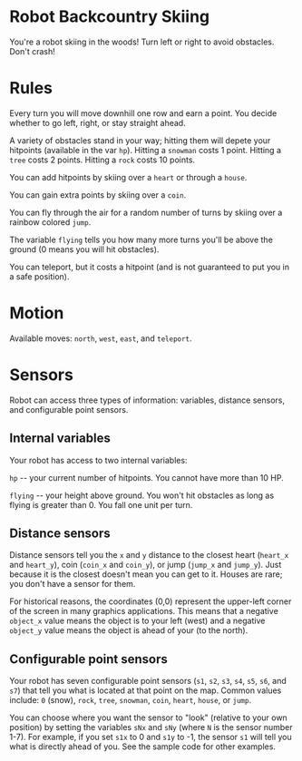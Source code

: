 # Robot Backcountry Skiing

You're a robot skiing in the woods! Turn left or right to avoid obstacles. Don't crash!

# Rules

Every turn you will move downhill one row and earn a point. You decide whether to go left, right, or stay straight ahead. 

A variety of obstacles stand in your way; hitting them will depete your hitpoints (available in the var `hp`). Hitting a `snowman` costs 1 point. Hitting a `tree` costs 2 points. Hitting a `rock` costs 10 points.

You can add hitpoints by skiing over a `heart` or through a `house`. 

You can gain extra points by skiing over a `coin`. 

You can fly through the air for a random number of turns by skiing over a rainbow colored `jump`. 

The variable `flying` tells you how many more turns you'll be above the ground (0 means you will hit obstacles).

You can teleport, but it costs a hitpoint (and is not guaranteed to put you in a safe position).

# Motion

Available moves: `north`, `west`, `east`, and `teleport`.

# Sensors

Robot can access three types of information: variables, distance sensors, and configurable point sensors.

## Internal variables

Your robot has access to two internal variables:

`hp` -- your current number of hitpoints. You cannot have more than 10 HP.

`flying` -- your height above ground. You won't hit obstacles as long as flying is greater than 0. You fall one unit per turn.

## Distance sensors

Distance sensors tell you the `x` and `y` distance to the closest heart (`heart_x` and `heart_y`), coin (`coin_x` and `coin_y`), or jump (`jump_x` and `jump_y`). Just because it is the closest doesn't mean you can get to it. Houses are rare; you don't have a sensor for them.

For historical reasons, the coordinates (0,0) represent the upper-left corner of the screen in many graphics applications. This means that a negative `object_x` value means the object is to your left (west) and a negative `object_y` value means the object is ahead of your (to the north).

## Configurable point sensors

Your robot has seven configurable point sensors (`s1`, `s2`, `s3`, `s4`, `s5`, `s6`, and `s7`) that tell you what is located at that point on the map. Common values include: `0` (snow), `rock`, `tree`, `snowman`, `coin`, `heart`, `house`, or `jump`.

You can choose where you want the sensor to "look" (relative to your own position) by setting the variables `sNx` and `sNy` (where `N` is the sensor number 1-7). For example, if you set `s1x` to 0 and `s1y` to -1, the sensor `s1` will tell you what is directly ahead of you. See the sample code for other examples.

